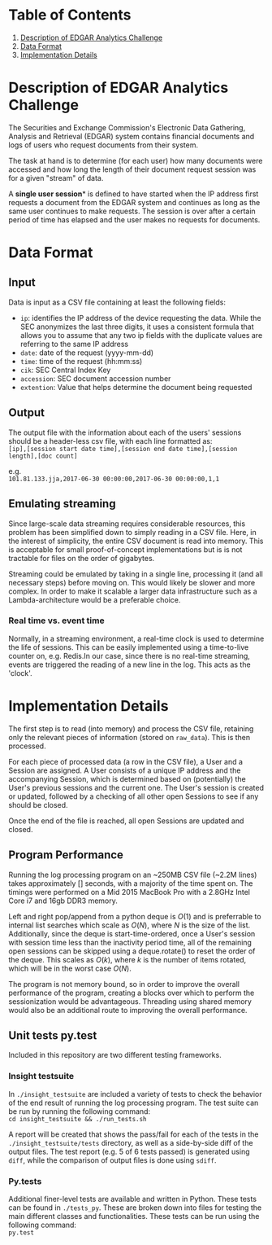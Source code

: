 # Table of Contents
1. [Description of EDGAR Analytics Challenge](#description-of-edgar-analytics-challenge)
2. [Data Format](#data-format)
3. [Implementation Details](#implementation-details)

# Description of EDGAR Analytics Challenge
The Securities and Exchange Commission's Electronic Data Gathering, Analysis and
Retrieval (EDGAR) system contains financial documents and logs of users who
request documents from their system.

The task at hand is to determine (for each user) how many documents were
accessed and how long the length of their document request session was for a
given "stream" of data.

A **single user session*** is defined to have started when the IP address first
requests a document from the EDGAR system and continues as long as the same user
continues to make requests. The session is over after a certain period of time
has elapsed and the user makes no requests for documents.

# Data Format
## Input
Data is input as a CSV file containing at least the following fields:

- `ip`: identifies the IP address of the device requesting the data. While the
  SEC anonymizes the last three digits, it uses a consistent formula that allows
  you to assume that any two ip fields with the duplicate values are referring
  to the same IP address
- `date`: date of the request (yyyy-mm-dd)
- `time`: time of the request (hh:mm:ss)
- `cik`: SEC Central Index Key
- `accession`: SEC document accession number
- `extention`: Value that helps determine the document being requested

## Output
The output file with the information about each of the users' sessions should be
a header-less csv file, with each line formatted as:  
`[ip],[session start date time],[session end date time],[session length],[doc count]`  

e.g.  
`101.81.133.jja,2017-06-30 00:00:00,2017-06-30 00:00:00,1,1`

## Emulating streaming
Since large-scale data streaming requires considerable resources, this problem
has been simplified down to simply reading in a CSV file. Here, in the interest
of simplicity, the entire CSV document is read into memory. This is acceptable
for small proof-of-concept implementations but is is not tractable for files on
the order of gigabytes.

Streaming could be emulated by taking in a single line, processing it (and all
necessary steps) before moving on. This would likely be slower and more complex.
In order to make it scalable a larger data infrastructure such as a
Lambda-architecture would be a preferable choice.

### Real time vs. event time
Normally, in a streaming environment, a real-time clock is used to determine the
life of sessions. This can be easily implemented using a time-to-live counter
on, e.g. Redis.In our case, since there is no real-time streaming, events are
triggered the reading of a new line in the log. This acts as the 'clock'.

# Implementation Details
The first step is to read (into memory) and process the CSV file, retaining
only the relevant pieces of information (stored on `raw_data`). This is then 
processed. 

For each piece of processed data (a row in the CSV file), a User and a Session
are assigned. A User consists of a unique IP address and the accompanying
Session, which is determined based on (potentially) the User's previous sessions
and the current one. The User's session is created or updated, followed by a
checking of all other open Sessions to see if any should be closed.

Once the end of the file is reached, all open Sessions are updated and closed.

## Program Performance
Running the log processing program on an ~250MB CSV file (~2.2M lines) takes
approximately [] seconds, with a majority of the time spent on. The timings were
performed on a Mid 2015 MacBook Pro with a 2.8GHz Intel Core i7 and 16gb DDR3
memory.

Left and right pop/append from a python deque is _O_(1) and is preferrable to
internal list searches which scale as _O_(_N_), where _N_ is the size of the
list. Additionally, since the deque is start-time-ordered, once a User's session
with session time less than the inactivity period time, all of the remaining
open sessions can be skipped using a deque.rotate() to reset the order of the
deque. This scales as _O_(_k_), where _k_ is the number of items rotated, which
will be in the worst case _O_(_N_).

The program is not memory bound, so in order to improve the overall performance
of the program, creating a blocks over which to perform the sessionization would
be advantageous. Threading using shared memory would also be an additional route
to improving the overall performance.

## Unit tests py.test
Included in this repository are two different testing frameworks.

### Insight testsuite
In `./insight_testsuite` are included a variety of tests to check the behavior
of the end result of running the log processing program. The test suite can be
run by running the following command:  
`cd insight_testsuite && ./run_tests.sh`

A report will be created that shows the pass/fail for each of the tests in the
`./insight_testsuite/tests` directory, as well as a side-by-side diff of the
output files. The test report (e.g. 5 of 6 tests passed) is generated using
`diff`, while the comparison of output files is done using `sdiff`.

### Py.tests
Additional finer-level tests are available and written in Python. These tests
can be found in `./tests_py`. These are broken down into files for testing the
main different classes and functionalities. These tests can be run using the 
following command:  
`py.test` 


